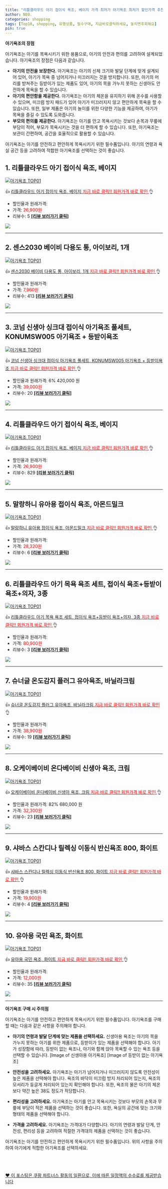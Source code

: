 ```yaml
---
title: "리틀클라우드 아기 접이식 욕조, 베이지 가격 최저가 아기욕조 최저가 할인가격 추천"
author: NEO.
categories: shopping
tags: [Top10, shopping, 유행상품, 필수구매, 지금바로클릭하세요, 놓치면후회해요]
pin: true
---
```

**아기욕조의 장점**

아기욕조는 아기를 목욕시키기 위한 용품으로, 아기의 안전과 편의를 고려하여 설계되었습니다. 아기욕조의 장점은 다음과 같습니다.

* **아기의 안전을 보장한다.** 아기욕조는 아기의 신체 크기와 발달 단계에 맞게 설계되어 있어, 아기가 목욕 중 넘어지거나 미끄러지는 것을 방지합니다. 또한, 아기의 머리를 받쳐주는 등받이가 있는 제품도 있어, 아기의 목을 가누지 못하는 신생아도 안전하게 목욕을 할 수 있습니다.
* **아기의 편안함을 제공한다.** 아기욕조는 아기의 체온을 유지하기 위해 온수를 사용할 수 있으며, 미끄럼 방지 패드가 있어 아기가 미끄러지지 않고 편안하게 목욕을 할 수 있습니다. 또한, 일부 제품은 아기의 놀이를 위한 다양한 기능을 제공하여, 아기가 목욕을 즐길 수 있도록 도와줍니다.
* **부모의 편의를 제공한다.** 아기욕조는 아기를 안고 목욕시키는 것보다 손목과 무릎에 부담이 적어, 부모가 목욕시키는 것을 더 편하게 할 수 있습니다. 또한, 아기욕조는 보관이 간편하여, 공간을 효율적으로 활용할 수 있습니다.

아기욕조는 아기를 안전하고 편안하게 목욕시키기 위한 필수품입니다. 아기의 연령과 욕실 공간 등을 고려하여 적합한 아기욕조를 선택하는 것이 좋습니다.

   

## 1. 리틀클라우드 아기 접이식 욕조, 베이지

[![아기욕조 TOP01](https://thumbnail6.coupangcdn.com/thumbnails/remote/490x490ex/image/vendor_inventory/369a/4e1c6448c814dba54bba9f0179e69bb28916333460f0123e80b4832c9e3b.jpg)](https://link.coupang.com/re/AFFSDP?lptag=AF3617701&subid=GithubCoopas&pageKey=7060132673&traceid=V0-153&itemId=17503199499&vendorItemId=84752200039)


👍 [리틀클라우드 아기 접이식 욕조, 베이지 <font color=red> 지금 바로 클릭!! 회원가격 바로 확인 </font> ](https://link.coupang.com/re/AFFSDP?lptag=AF3617701&subid=GithubCoopas&pageKey=7060132673&traceid=V0-153&itemId=17503199499&vendorItemId=84752200039) 👌 


- 할인율과 원래가격: 
- 가격: <span style='color:red'>26,900원</span>
- 리뷰수: 5  [**[리뷰 보러가기 클릭]**](https://link.coupang.com/re/AFFSDP?lptag=AF3617701&subid=GithubCoopas&pageKey=7060132673&traceid=V0-153&itemId=17503199499&vendorItemId=84752200039)

[![](/discount_price.png)](https://link.coupang.com/re/AFFSDP?lptag=AF3617701&subid=GithubCoopas&pageKey=7060132673&traceid=V0-153&itemId=17503199499&vendorItemId=84752200039)

---


   

## 2. 센스2030 베이비 다용도 통, 아이보리, 1개

[![아기욕조 TOP01](https://thumbnail9.coupangcdn.com/thumbnails/remote/490x490ex/image/retail/images/358705855573230-50a21239-1026-4ea9-b237-ad601595c605.jpg)](https://link.coupang.com/re/AFFSDP?lptag=AF3617701&subid=GithubCoopas&pageKey=66575831&traceid=V0-153&itemId=223734701&vendorItemId=3543379503)


👍 [센스2030 베이비 다용도 통, 아이보리, 1개 <font color=red> 지금 바로 클릭!! 회원가격 바로 확인 </font> ](https://link.coupang.com/re/AFFSDP?lptag=AF3617701&subid=GithubCoopas&pageKey=66575831&traceid=V0-153&itemId=223734701&vendorItemId=3543379503) 👌 


- 할인율과 원래가격: 
- 가격: <span style='color:red'>7,960원</span>
- 리뷰수: 413  [**[리뷰 보러가기 클릭]**](https://link.coupang.com/re/AFFSDP?lptag=AF3617701&subid=GithubCoopas&pageKey=66575831&traceid=V0-153&itemId=223734701&vendorItemId=3543379503)

[![](/discount_price.png)](https://link.coupang.com/re/AFFSDP?lptag=AF3617701&subid=GithubCoopas&pageKey=66575831&traceid=V0-153&itemId=223734701&vendorItemId=3543379503)

---


   

## 3. 코넘 신생아 싱크대 접이식 아기욕조 풀세트, KONUMSW005 아기욕조 + 등받이욕조

[![아기욕조 TOP01](https://thumbnail8.coupangcdn.com/thumbnails/remote/490x490ex/image/vendor_inventory/010e/4321e5e744b7769e70985808799697a82096a5280c4d75d8f9dfc1026cfb.jpg)](https://link.coupang.com/re/AFFSDP?lptag=AF3617701&subid=GithubCoopas&pageKey=7741839829&traceid=V0-153&itemId=20830972825&vendorItemId=87898722390)


👍 [코넘 신생아 싱크대 접이식 아기욕조 풀세트, KONUMSW005 아기욕조 + 등받이욕조 <font color=red> 지금 바로 클릭!! 회원가격 바로 확인 </font> ](https://link.coupang.com/re/AFFSDP?lptag=AF3617701&subid=GithubCoopas&pageKey=7741839829&traceid=V0-153&itemId=20830972825&vendorItemId=87898722390) 👌 


- 할인율과 원래가격: 6%  420,000   원
- 가격: <span style='color:red'>39,000원</span>
- 리뷰수: 20  [**[리뷰 보러가기 클릭]**](https://link.coupang.com/re/AFFSDP?lptag=AF3617701&subid=GithubCoopas&pageKey=7741839829&traceid=V0-153&itemId=20830972825&vendorItemId=87898722390)

[![](/discount_price.png)](https://link.coupang.com/re/AFFSDP?lptag=AF3617701&subid=GithubCoopas&pageKey=7741839829&traceid=V0-153&itemId=20830972825&vendorItemId=87898722390)

---


   

## 4. 리틀클라우드 아기 접이식 욕조, 베이지

[![아기욕조 TOP01](https://thumbnail6.coupangcdn.com/thumbnails/remote/490x490ex/image/vendor_inventory/369a/4e1c6448c814dba54bba9f0179e69bb28916333460f0123e80b4832c9e3b.jpg)](https://link.coupang.com/re/AFFSDP?lptag=AF3617701&subid=GithubCoopas&pageKey=7060132673&traceid=V0-153&itemId=17503199499&vendorItemId=84752200039)


👍 [리틀클라우드 아기 접이식 욕조, 베이지 <font color=red> 지금 바로 클릭!! 회원가격 바로 확인 </font> ](https://link.coupang.com/re/AFFSDP?lptag=AF3617701&subid=GithubCoopas&pageKey=7060132673&traceid=V0-153&itemId=17503199499&vendorItemId=84752200039) 👌 


- 할인율과 원래가격: 
- 가격: <span style='color:red'>26,900원</span>
- 리뷰수: 829  [**[리뷰 보러가기 클릭]**](https://link.coupang.com/re/AFFSDP?lptag=AF3617701&subid=GithubCoopas&pageKey=7060132673&traceid=V0-153&itemId=17503199499&vendorItemId=84752200039)

[![](/discount_price.png)](https://link.coupang.com/re/AFFSDP?lptag=AF3617701&subid=GithubCoopas&pageKey=7060132673&traceid=V0-153&itemId=17503199499&vendorItemId=84752200039)

---


   

## 5. 말랑하니 유아용 접이식 욕조, 아몬드밀크

[![아기욕조 TOP01](https://thumbnail6.coupangcdn.com/thumbnails/remote/490x490ex/image/retail/images/5832290247141753-c072a0f1-42ac-435e-9615-70f381ccb6c6.jpg)](https://link.coupang.com/re/AFFSDP?lptag=AF3617701&subid=GithubCoopas&pageKey=6366552899&traceid=V0-153&itemId=13464790600&vendorItemId=80719118166)


👍 [말랑하니 유아용 접이식 욕조, 아몬드밀크 <font color=red> 지금 바로 클릭!! 회원가격 바로 확인 </font> ](https://link.coupang.com/re/AFFSDP?lptag=AF3617701&subid=GithubCoopas&pageKey=6366552899&traceid=V0-153&itemId=13464790600&vendorItemId=80719118166) 👌 


- 할인율과 원래가격: 
- 가격: <span style='color:red'>28,320원</span>
- 리뷰수: 6  [**[리뷰 보러가기 클릭]**](https://link.coupang.com/re/AFFSDP?lptag=AF3617701&subid=GithubCoopas&pageKey=6366552899&traceid=V0-153&itemId=13464790600&vendorItemId=80719118166)

[![](/discount_price.png)](https://link.coupang.com/re/AFFSDP?lptag=AF3617701&subid=GithubCoopas&pageKey=6366552899&traceid=V0-153&itemId=13464790600&vendorItemId=80719118166)

---


   

## 6. 리틀클라우드 아기 목욕 욕조 세트, 접이식 욕조+등받이 욕조+의자, 3종

[![아기욕조 TOP01](https://thumbnail10.coupangcdn.com/thumbnails/remote/490x490ex/image/vendor_inventory/f52f/a99190af68b3afc163538b13d0e28a9f8fdd009898577da5c95df7d94a4f.jpg)](https://link.coupang.com/re/AFFSDP?lptag=AF3617701&subid=GithubCoopas&pageKey=7060226817&traceid=V0-153&itemId=17503623629&vendorItemId=84670932232)


👍 [리틀클라우드 아기 목욕 욕조 세트, 접이식 욕조+등받이 욕조+의자, 3종 <font color=red> 지금 바로 클릭!! 회원가격 바로 확인 </font> ](https://link.coupang.com/re/AFFSDP?lptag=AF3617701&subid=GithubCoopas&pageKey=7060226817&traceid=V0-153&itemId=17503623629&vendorItemId=84670932232) 👌 


- 할인율과 원래가격: 
- 가격: <span style='color:red'>80,900원</span>
- 리뷰수: 3  [**[리뷰 보러가기 클릭]**](https://link.coupang.com/re/AFFSDP?lptag=AF3617701&subid=GithubCoopas&pageKey=7060226817&traceid=V0-153&itemId=17503623629&vendorItemId=84670932232)

[![](/discount_price.png)](https://link.coupang.com/re/AFFSDP?lptag=AF3617701&subid=GithubCoopas&pageKey=7060226817&traceid=V0-153&itemId=17503623629&vendorItemId=84670932232)

---


   

## 7. 슈너글 온도감지 플러그 유아욕조, 바닐라크림

[![아기욕조 TOP01](https://thumbnail8.coupangcdn.com/thumbnails/remote/490x490ex/image/retail/images/45384218472964-960973fc-fcd2-4d49-a92e-d202ad813400.jpg)](https://link.coupang.com/re/AFFSDP?lptag=AF3617701&subid=GithubCoopas&pageKey=2310930900&traceid=V0-153&itemId=15375880575&vendorItemId=82595964098)


👍 [슈너글 온도감지 플러그 유아욕조, 바닐라크림 <font color=red> 지금 바로 클릭!! 회원가격 바로 확인 </font> ](https://link.coupang.com/re/AFFSDP?lptag=AF3617701&subid=GithubCoopas&pageKey=2310930900&traceid=V0-153&itemId=15375880575&vendorItemId=82595964098) 👌 


- 할인율과 원래가격: 
- 가격: <span style='color:red'>38,900원</span>
- 리뷰수: 19  [**[리뷰 보러가기 클릭]**](https://link.coupang.com/re/AFFSDP?lptag=AF3617701&subid=GithubCoopas&pageKey=2310930900&traceid=V0-153&itemId=15375880575&vendorItemId=82595964098)

[![](/discount_price.png)](https://link.coupang.com/re/AFFSDP?lptag=AF3617701&subid=GithubCoopas&pageKey=2310930900&traceid=V0-153&itemId=15375880575&vendorItemId=82595964098)

---


   

## 8. 오케이베이비 온다베이비 신생아 욕조, 크림

[![아기욕조 TOP01](https://thumbnail7.coupangcdn.com/thumbnails/remote/490x490ex/image/retail/images/2023/05/31/13/2/b54a398d-d5a2-49b0-91a8-d09343bbfd6e.jpg)](https://link.coupang.com/re/AFFSDP?lptag=AF3617701&subid=GithubCoopas&pageKey=141490606&traceid=V0-153&itemId=19012395641&vendorItemId=86137044859)


👍 [오케이베이비 온다베이비 신생아 욕조, 크림 <font color=red> 지금 바로 클릭!! 회원가격 바로 확인 </font> ](https://link.coupang.com/re/AFFSDP?lptag=AF3617701&subid=GithubCoopas&pageKey=141490606&traceid=V0-153&itemId=19012395641&vendorItemId=86137044859) 👌 


- 할인율과 원래가격: 82%  680,000   원
- 가격: <span style='color:red'>32,300원</span>
- 리뷰수: 23  [**[리뷰 보러가기 클릭]**](https://link.coupang.com/re/AFFSDP?lptag=AF3617701&subid=GithubCoopas&pageKey=141490606&traceid=V0-153&itemId=19012395641&vendorItemId=86137044859)

[![](/discount_price.png)](https://link.coupang.com/re/AFFSDP?lptag=AF3617701&subid=GithubCoopas&pageKey=141490606&traceid=V0-153&itemId=19012395641&vendorItemId=86137044859)

---


   

## 9. 샤바스 스칸디나 릴렉싱 이동식 반신욕조 800, 화이트

[![아기욕조 TOP01](https://thumbnail6.coupangcdn.com/thumbnails/remote/490x490ex/image/retail/images/2023/11/22/14/9/54c7c4a7-fdaa-447a-b27b-270e9e074992.jpg)](https://link.coupang.com/re/AFFSDP?lptag=AF3617701&subid=GithubCoopas&pageKey=7733001481&traceid=V0-153&itemId=20784594006&vendorItemId=87854312852)


👍 [샤바스 스칸디나 릴렉싱 이동식 반신욕조 800, 화이트 <font color=red> 지금 바로 클릭!! 회원가격 바로 확인 </font> ](https://link.coupang.com/re/AFFSDP?lptag=AF3617701&subid=GithubCoopas&pageKey=7733001481&traceid=V0-153&itemId=20784594006&vendorItemId=87854312852) 👌 


- 할인율과 원래가격: 
- 가격: <span style='color:red'>19,900원</span>
- 리뷰수: 4  [**[리뷰 보러가기 클릭]**](https://link.coupang.com/re/AFFSDP?lptag=AF3617701&subid=GithubCoopas&pageKey=7733001481&traceid=V0-153&itemId=20784594006&vendorItemId=87854312852)

[![](/discount_price.png)](https://link.coupang.com/re/AFFSDP?lptag=AF3617701&subid=GithubCoopas&pageKey=7733001481&traceid=V0-153&itemId=20784594006&vendorItemId=87854312852)

---


   

## 10. 유아용 국민 욕조, 화이트

[![아기욕조 TOP01](https://thumbnail7.coupangcdn.com/thumbnails/remote/490x490ex/image/retail/images/2023/06/30/11/8/3cc755a0-b8e8-4ea3-a149-b921c7fd9955.jpg)](https://link.coupang.com/re/AFFSDP?lptag=AF3617701&subid=GithubCoopas&pageKey=7434211200&traceid=V0-153&itemId=19316077095&vendorItemId=86430283027)


👍 [유아용 국민 욕조, 화이트 <font color=red> 지금 바로 클릭!! 회원가격 바로 확인 </font> ](https://link.coupang.com/re/AFFSDP?lptag=AF3617701&subid=GithubCoopas&pageKey=7434211200&traceid=V0-153&itemId=19316077095&vendorItemId=86430283027) 👌 


- 할인율과 원래가격: 
- 가격: <span style='color:red'>12,000원</span>
- 리뷰수: 35  [**[리뷰 보러가기 클릭]**](https://link.coupang.com/re/AFFSDP?lptag=AF3617701&subid=GithubCoopas&pageKey=7434211200&traceid=V0-153&itemId=19316077095&vendorItemId=86430283027)

[![](/discount_price.png)](https://link.coupang.com/re/AFFSDP?lptag=AF3617701&subid=GithubCoopas&pageKey=7434211200&traceid=V0-153&itemId=19316077095&vendorItemId=86430283027)

---
**아기욕조 구매 시 주의점**

아기욕조는 아기를 안전하고 편안하게 목욕시키기 위한 필수품입니다. 아기욕조를 구매할 때는 다음과 같은 사항을 주의해야 합니다.

* **아기의 연령과 발달 단계에 맞는 제품을 선택하세요.** 신생아용 욕조는 아기의 목을 가누지 못하는 아기를 위한 제품으로, 등받이가 있는 제품을 선택해야 합니다. 아기가 성장함에 따라, 등받이 없는 욕조나, 아기와 함께 앉아 목욕할 수 있는 욕조 등을 선택할 수 있습니다.
[Image of 신생아용 아기욕조]
[Image of 등받이 없는 아기욕조]


* **안전성을 고려하세요.** 아기욕조는 아기가 넘어지거나 미끄러지지 않도록 안전성이 높은 제품을 선택해야 합니다. 욕조의 바닥이 미끄럼 방지 처리되어 있는지, 욕조의 모서리가 둥글게 처리되어 있는지 확인해야 합니다. 또한, 욕조의 물은 아기의 체온보다 약간 높은 38도 정도가 적당합니다.

* **편리성을 고려하세요.** 아기욕조는 아기를 안고 목욕시키는 것보다 부모의 손목과 무릎에 부담이 적은 제품을 선택하는 것이 좋습니다. 또한, 욕실의 공간에 맞는 크기와 형태의 제품을 선택해야 합니다.

* **가격을 고려하세요.** 아기욕조는 가격대가 다양합니다. 아기의 연령과 발달 단계, 안전성, 편리성 등을 고려하여 적절한 가격대의 제품을 선택하는 것이 좋습니다.

아기욕조는 아기를 안전하고 편안하게 목욕시키기 위한 필수품입니다. 위의 사항을 주의하여 아기에게 적합한 아기욕조를 선택하세요.<br><br><br><br><br> [ ❤  이 포스팅은 쿠팡 파트너스 활동의 일환으로, 이에 따른 일정액의 수수료를 제공받습니다](https://link.coupang.com/a/bcEFyh)